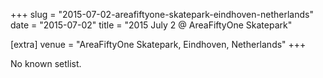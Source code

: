 +++
slug = "2015-07-02-areafiftyone-skatepark-eindhoven-netherlands"
date = "2015-07-02"
title = "2015 July 2 @ AreaFiftyOne Skatepark"

[extra]
venue = "AreaFiftyOne Skatepark, Eindhoven, Netherlands"
+++

No known setlist.
